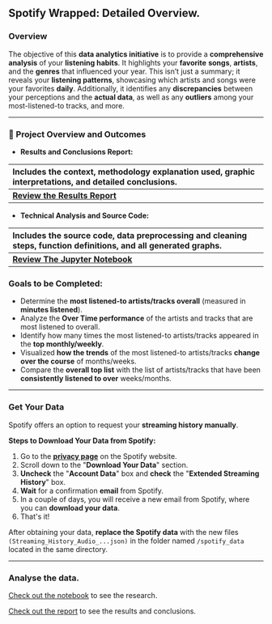 
## **Spotify Wrapped: Detailed Overview.**

### **Overview**

The objective of this **data analytics initiative** is to provide a **comprehensive analysis** of your **listening habits**. It highlights your **favorite** **songs**, **artists**, and the **genres** that influenced your year. This isn’t just a summary; it reveals your **listening patterns**, showcasing which artists and songs were your favorites **daily**. Additionally, it identifies any **discrepancies** between your perceptions and the **actual data**, as well as any **outliers** among your most-listened-to tracks, and more.

---

### 🚀 Project Overview and Outcomes

* **Results and Conclusions Report:** 

|Includes the context, methodology explanation used, graphic interpretations, and detailed conclusions. |
| :--- |
| [**Review the Results Report**](REPORT.md)	|


* **Technical Analysis and Source Code:**

|Includes the source code, data preprocessing and cleaning steps, function definitions, and all generated graphs. |
| :--- | 
| [**Review The Jupyter Notebook**](analysis.ipynb) |


### **Goals to be Completed:**

- Determine the **most listened-to artists/tracks overall** (measured in **minutes listened**).
- Analyze the **Over Time performance** of the artists and tracks that are most listened to overall.
- Identify how many times the most listened-to artists/tracks appeared in the **top monthly/weekly**.
- Visualized **how the trends** of the most listened-to artists/tracks **change over the course** of months/weeks.
- Compare the **overall top list** with the list of artists/tracks that have been **consistently listened to over** weeks/months. 

---

### **Get Your Data**

Spotify offers an option to request your **streaming history manually**.

**Steps to Download Your Data from Spotify:**

1. Go to the **[privacy page](https://www.spotify.com/ar/account/privacy/)** on the Spotify website.
2. Scroll down to the "**Download Your Data**" section.
3. **Uncheck** the "**Account Data**" box and **check** the "**Extended Streaming History**" box.
4. **Wait** for a confirmation **email** from Spotify.
5. In a couple of days, you will receive a new email from Spotify, where you can **download your data**.
6. That's it!


After obtaining your data, **replace the Spotify data** with the new files `(Streaming_History_Audio_...json)` in the folder named `/spotify_data` located in the same directory.

---


### **Analyse the data.**

[Check out the notebook](analysis.ipynb) to see the research.

[Check out the report](REPORT.md) to see the results and conclusions.